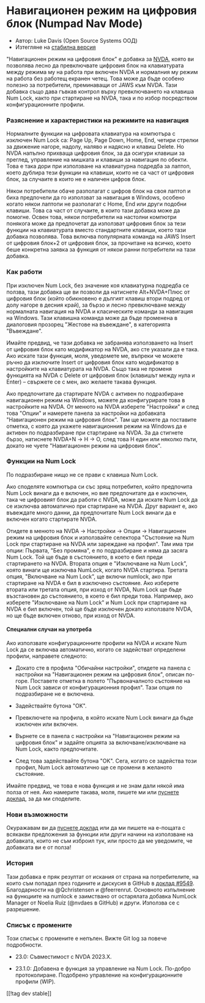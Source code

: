 # Навигационен режим на цифровия блок (Numpad Nav Mode) #

* Автор: Luke Davis (Open Source Systems ООД)
* Изтегляне на [стабилна версия][1]

"Навигационен режим на цифровия блок" е добавка за
[NVDA](https://nvaccess.org/), която ви позволява лесно да превключвате
цифровия блок на клавиатурата между режима му на работа при включен NVDA и
нормалния му режим на работа без работещ екранен четец. Това може да бъде
особено полезно за потребители, преминаващи от JAWS към NVDA. Тази добавка
също дава гъвкав контрол върху превключването на клавиша Num Lock, както при
стартиране на NVDA, така и по избор посредством конфигурационните профили.

### Разяснение и характеристики на режимите на навигация

Нормалните функции на цифровата клавиатура на компютъра с изключен Num Lock
са: Page Up, Page Down, Home, End, четири стрелки за движение нагоре,
надолу, наляво и надясно и клавиш Delete. Но NVDA напълно прихваща цифровия
блок, за да осигури клавиши за преглед, управление на мишката и клавиши за
навигация по обекти. Това е така дори при използване на клавиатурна подредба
за лаптоп, което дублира тези функции на клавиши, които не са част от
цифровия блок, за случаите в които не е наличен цифров блок.

Някои потребители обаче разполагат с цифров блок на своя лаптоп и биха
предпочели да го използват за навигация в Windows, особено когато някои
лаптопи не разполагат с Home, End или други подобни клавиши. Това са част от
случаите, в които тази добавка може да помогне. Освен това, някои
потребители на настолни компютри понякога може да предпочетат да използват
цифровия блок за тези функции на клавиатурата вместо стандартните клавиши,
което тази добавка позволява. Това включва популярната команда на JAWS
Insert от цифровия блок+2 от цифровия блок, за прочитане на всичко, което
беше конкретна заявка за функция от някои ранни потребители на тази добавка.

### Как работи

При изключен Num Lock, без значение коя клавиатурна подредба се ползва, тази
добавка ще ви позволи да натиснете Alt+NVDA+Плюс от цифровия блок (който
обикновено е дългият клавиш втори подред от долу нагоре в десния край), за
бързо и лесно превключване между нормалната навигация на NVDA и класическите
команди за навигация на Windows. Тази клавишна команда може да бъде
променена в диалоговия прозорец "Жестове на въвеждане", в категорията
"Въвеждане".

Имайте предвид, че тази добавка не забранява използването на Insert от
цифровия блок като модификатор на NVDA, ако сте указали да е така. Ако
искате тази функция, моля, уведомете ме, въпреки че можете ръчно да
изключите Insert от цифровия блок като модификатор в настройките на
клавиатурата на NVDA. Също така не променя функцията на NVDA с Delete от
цифровия блок (клавишът между нула и Enter) – свържете се с мен, ако желаете
такава функция.

Ако предпочитате да стартирате NVDA с активен по подразбиране навигационен
режим на Windows, можете да конфигурирате това в настройките на NVDA. От
менюто на NVDA изберете "Настройки" и след това "Опции" и намерете панела за
настройки на добавката "Навигационен режим на цифровия блок". Там ще можете
да поставите отметка, с която да укажете навигационния режим на Windows да е
активен по подразбиране при стартиране на NVDA. За да стигнете бързо,
натиснете NVDA+N -> Н -> О, след това Н един или няколко пъти, докато не
чуете "Навигационен режим на цифровия блок".

### Функции на Num Lock

По подразбиране нищо не се прави с клавиша Num Lock.

Ако споделяте компютъра си със зрящ потребител, който предпочита Num Lock
винаги да е включен, но вие предпочитате да е изключен, така че цифровият
блок да работи с NVDA, може да искате Num Lock да се изключва автоматично
при стартиране на NVDA. Друг вариант е, ако въвеждате много данни, да
предпочитате Num Lock винаги да е включен когато стартирате NVDA.

Отидете в менюто на NVDA -> Настройки -> Опции -> Навигационен режим на цифровия блок и използвайте селектора "Състояние на Num Lock при стартиране на NVDA или зареждане на профил". Там има три опции:
Първата, "Без промяна", е по подразбиране и няма да засяга Num Lock. Той ще бъде в състоянието, в което е бил преди стартирането на NVDA.
Втората опция е "Изключване на Num Lock", която винаги ще изключва NumLock, когато NVDA стартира.
Третата опция, "Включване на Num Lock", ще включи numlock, ако при стартиране на NVDA е бил в изключено състояние.
Ако изберете втората или третата опция, при изход от NVDA, Num Lock ще бъде възстановен до състоянието, в което е бил преди това. Например, ако изберете "Изключване на Num Lock" и Num Lock при стартиране на NVDA е бил включен, той ще бъде изключен докато използвате NVDA, но ще бъде включен отново, при изход от NVDA.

#### Специални случаи на употреба

Ако използвате конфигурационните профили на NVDA и искате Num Lock да се
включва автоматично, когато се задействат определени профили, направете
следното:

* Докато сте в профила "Обичайни настройки", отидете на панела с настройки
  на "Навигационен режим на цифровия блок", описан по-горе. Поставете
  отметка в полето "Първоначалното състояние на Num Lock зависи от
  конфигурационния профил". Тази опция по подразбиране не е включена.

* Задействайте бутона "OK".

* Превключете на профила, в който искате Num Lock винаги да бъде изключен
  или включен.

* Върнете се в панела с настройки на "Навигационен режим на цифровия блок" и
  задайте опцията за включване/изключване на Num Lock, както предпочитате.

* След това задействайте бутона "OK". Сега, когато се задейства този профил,
  Num Lock автоматично ще се промени в желаното състояние.

Имайте предвид, че това е нова функция и не знам дали някой има полза от
нея. Ако намерите такава, моля, пишете ми или [пуснете
доклад](https://github.com/opensourcesys/numpadNavMode/issues/new), за да ми
споделите.

### Нови възможности

Окуражавам ви да [пуснете
доклад](https://github.com/openSourceSys/numpadNavMode/issues/new) или да ми
пишете на е-пощата с всякакви предложения за функции или други начини на
използване на добавката, които не съм изброил тук, или просто да ме
уведомите, че добавката ви е от полза!

### История

Тази добавка е пряк резултат от искания от страна на потребителите, на които
съм попадал през годините и дискусия в GitHub в [доклад
#9549](https://github.com/nvaccess/nvda/issues/9549). Благодарности на
@Qchristensen и @feerrenrut. Основното изпълнение на функциите на numlock е
заимствано от остарялата добавка NumLock Manager от Noelia Ruiz (@nvdaes в
GitHub) и други. Използва се с разрешение.

### Списък с промените

Този списък с промените е непълен. Вижте Git log за повече подробности.

* 23.0: Съвместимост с NVDA 2023.X.

* 23.1.0: Добавена е функция за управление на Num Lock. По-добро
  протоколиране. Подобрено управление на конфигурационните профили (WIP).

[[!tag dev stable]]

[1]: https://addons.nvda-project.org/files/get.php?file=numpadNavMode
